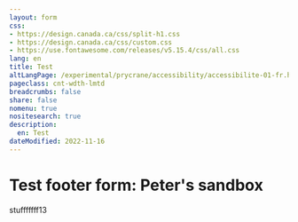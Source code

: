 ```yaml
---
layout: form
css:
- https://design.canada.ca/css/split-h1.css
- https://design.canada.ca/css/custom.css
- https://use.fontawesome.com/releases/v5.15.4/css/all.css
lang: en
title: Test
altLangPage: /experimental/prycrane/accessibility/accessibilite-01-fr.html
pageclass: cnt-wdth-lmtd
breadcrumbs: false
share: false
nomenu: true
nositesearch: true
description: 
  en: Test 
dateModified: 2022-11-16
---
```

<h1 property="name" id="wb-cont" dir="ltr"><span class="stacked"><span>Test footer form</span>: <span>Peter's sandbox</span></span></h1>

<p>stufffffff13</p>
